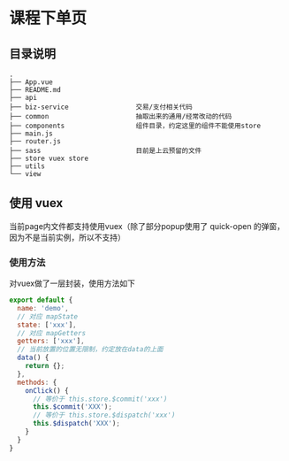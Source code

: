 # 课程下单页

## 目录说明
```
.
├── App.vue
├── README.md
├── api
├── biz-service                 交易/支付相关代码
├── common                      抽取出来的通用/经常改动的代码
├── components                  组件目录，约定这里的组件不能使用store
├── main.js
├── router.js
├── sass                        目前是上云预留的文件
├── store vuex store
├── utils
└── view
```

## 使用 vuex
当前page内文件都支持使用vuex（除了部分popup使用了 quick-open 的弹窗，因为不是当前实例，所以不支持）

### 使用方法
对vuex做了一层封装，使用方法如下
```js
export default {
  name: 'demo',
  // 对应 mapState
  state: ['xxx'],
  // 对应 mapGetters
  getters: ['xxx'],
  // 当前放置的位置无限制，约定放在data的上面
  data() {
    return {};
  },
  methods: {
    onClick() {
      // 等价于 this.store.$commit('xxx')
      this.$commit('XXX');
      // 等价于 this.store.$dispatch('xxx')
      this.$dispatch('XXX');
    }
  }
}
```
